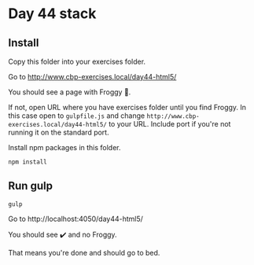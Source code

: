 # Day 44 stack


## Install

Copy this folder into your exercises folder.

Go to http://www.cbp-exercises.local/day44-html5/

You should see a page with Froggy 🐸.

If not, open URL where you have exercises folder until you find Froggy.
In this case open to `gulpfile.js` and change `http://www.cbp-exercises.local/day44-html5/` to your URL.
Include port if you're not running it on the standard port.

Install npm packages in this folder.

```shell
npm install
```


## Run gulp

```shell
gulp
```

Go to http://localhost:4050/day44-html5/

You should see ✔️ and no Froggy.

That means you're done and should go to bed.
